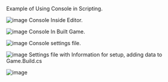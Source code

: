 Example of Using Console in Scripting.

![image](https://github.com/user-attachments/assets/cf3b9b78-a557-411b-a281-ac2ad361ea23)
Console Inside Editor.

![image](https://github.com/user-attachments/assets/7b2349fb-744a-4a32-8830-b9dc3d2f73be)
Console In Built Game.

![image](https://github.com/user-attachments/assets/1b158395-525f-41a5-ac9d-4df11956f8aa)
Console settings file.

![image](https://github.com/user-attachments/assets/c4e9a5c2-6bab-4741-97d8-4a20517496a0)
Settings file with Information for setup, adding data to Game.Build.cs 

![image](https://github.com/user-attachments/assets/6fc7f359-1e40-436b-a4e8-35ad4a237454)

